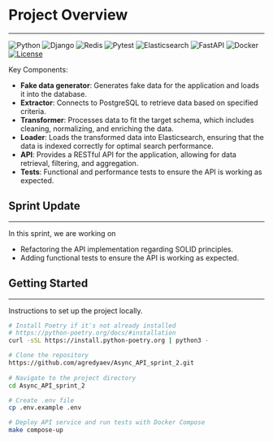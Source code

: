 # Project Overview
---
![Python](https://img.shields.io/badge/Python-3.12-blue)
![Django](https://img.shields.io/badge/Django-3.2-blue)
![Redis](https://img.shields.io/badge/Redis-5.0.4-red)
![Pytest](https://img.shields.io/badge/pytest-7.7.7-blue)
![Elasticsearch](https://img.shields.io/badge/Elasticsearch-8.12-yellow)
![FastAPI](https://img.shields.io/badge/FastAPI-0.109.1-green)
![Docker](https://img.shields.io/badge/Docker-20.10-blue)
[![License](https://img.shields.io/badge/License-MIT-green)](https://opensource.org/licenses/MIT)

Key Components:
* **Fake data generator**: Generates fake data for the application and loads it into the database.
* **Extractor**: Connects to PostgreSQL to retrieve data based on specified criteria.
* **Transformer**: Processes data to fit the target schema, which includes cleaning, normalizing, and enriching the data.
* **Loader**: Loads the transformed data into Elasticsearch, ensuring that the data is indexed correctly for optimal search performance.
* **API**: Provides a RESTful API for the application, allowing for data retrieval, filtering, and aggregation.
* **Tests**: Functional and performance tests to ensure the API is working as expected.

## Sprint Update
---
In this sprint, we are working on 
* Refactoring the API implementation regarding SOLID principles.
* Adding functional tests to ensure the API is working as expected.

## Getting Started
---
Instructions to set up the project locally.

```bash
# Install Poetry if it's not already installed
# https://python-poetry.org/docs/#installation
curl -sSL https://install.python-poetry.org | python3 -

# Clone the repository 
https://github.com/agredyaev/Async_API_sprint_2.git
 
# Navigate to the project directory
cd Async_API_sprint_2

# Create .env file
cp .env.example .env

# Deploy API service and run tests with Docker Compose
make compose-up